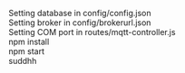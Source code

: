 Setting database in config/config.json<br />
Setting broker in config/brokerurl.json<br />
Setting COM port in routes/mqtt-controller.js<br />
npm install<br />
npm start<br />
suddhh
